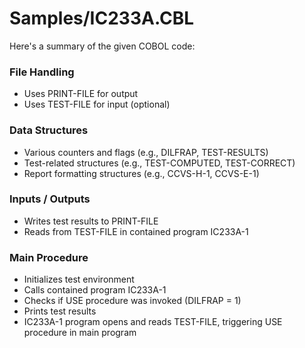 # Samples/IC233A.CBL

Here's a summary of the given COBOL code:

### File Handling
- Uses PRINT-FILE for output
- Uses TEST-FILE for input (optional)

### Data Structures
- Various counters and flags (e.g., DILFRAP, TEST-RESULTS)
- Test-related structures (e.g., TEST-COMPUTED, TEST-CORRECT)
- Report formatting structures (e.g., CCVS-H-1, CCVS-E-1)

### Inputs / Outputs
- Writes test results to PRINT-FILE
- Reads from TEST-FILE in contained program IC233A-1

### Main Procedure
- Initializes test environment
- Calls contained program IC233A-1
- Checks if USE procedure was invoked (DILFRAP = 1)
- Prints test results
- IC233A-1 program opens and reads TEST-FILE, triggering USE procedure in main program